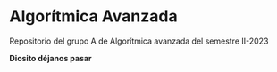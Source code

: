 # Algorítmica Avanzada
Repositorio del grupo A de Algorítmica avanzada del semestre II-2023

**Diosito déjanos pasar**
